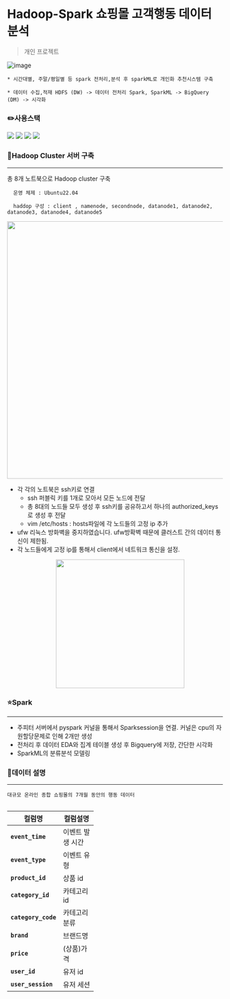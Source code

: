 # Hadoop-Spark 쇼핑몰 고객행동 데이터 분석

> 개인 프로젝트

![image](https://github.com/OhJune/Hadoop-Spark/assets/124857930/bf2d60bd-a6cc-41b4-9294-54d8365f98a6)


    * 시간대별, 주말/평일별 등 spark 전처리,분석 후 sparkML로 개인화 추천시스템 구축

    * 데이터 수집,적재 HDFS (DW) -> 데이터 전처리 Spark, SparkML -> BigQuery (DM) -> 시각화 

### ✏️사용스택
<img src="https://img.shields.io/badge/apachehadoop-66CCFF?style=for-the-badge&logo=apachehadoop&logoColor=black">  <img src="https://img.shields.io/badge/apachespark-E25A1C?style=for-the-badge&logo=apachespark&logoColor=black">
<img src="https://img.shields.io/badge/ubuntu-E95420?style=for-the-badge&logo=ubuntu&logoColor=black">
<img src="https://img.shields.io/badge/tableau-E97627?style=for-the-badge&logo=tableau&logoColor=black">



### 🐘Hadoop Cluster 서버 구축 
---

총 8개 노트북으로 Hadoop cluster 구축

      운영 체제 : Ubuntu22.04

      haddop 구성 : client , namenode, secondnode, datanode1, datanode2, datanode3, datanode4, datanode5

<p align="center">
<img src = "https://github.com/OhJune/Hadoop-Spark/assets/124857930/b45441a2-e515-4529-80bb-1cb5cb61a762" width="600" height="600">
</p>


* 각 각의 노트북은 ssh키로 연결
   * ssh 퍼블릭 키를 1개로 모아서 모든 노드에 전달
   * 총 8대의 노드들 모두 생성 후 ssh키를 공유하고서 하나의 authorized_keys로 생성 후 전달
   * vim /etc/hosts : hosts파일에 각 노드들의 고정 ip 추가
* ufw 리눅스 방화벽을 중지하였습니다. ufw방확벽 때문에 클러스트 간의 데이터 통신이 제한됨.
* 각 노드들에게 고정 ip를 통해서 client에서 네트워크 통신을 설정.
  <p align="center">
  <img src = "https://github.com/OhJune/Hadoop-Spark/assets/124857930/e7d6c214-f4de-4618-98c9-873410738f0c" width="300" height="300"/>
  </p>

### ⭐Spark 
---

* 주피터 서버에서 pyspark 커널을 통해서 Sparksession을 연결. 커널은 cpu의 자원할당문제로 인해 2개만 생성
* 전처리 후 데이터 EDA와 집계 테이블 생성 후 Bigquery에 저장, 간단한 시각화
* SparkML의 분류분석 모델링 


### 📁데이터 설명
---

`대규모 온라인 종합 쇼핑몰의 7개월 동안의 행동 데이터` 

<div style="float:left; width:40%; margin-right:10px;">
  <div markdown="1">

  |  컬럼명 | 컬럼설명 |
  |--|--|
  | **`event_time`** | 이벤트 발생 시간 |
  | **`event_type`** | 이벤트 유형 |
  | **`product_id`** | 상품 id |
  | **`category_id`** | 카테고리 id |
  | **`category_code`** | 카테고리 분류 |
  | **`brand`** | 브랜드명 |
  | **`price`** | (상품)가격 |
  | **`user_id`**| 유저 id |
  | **`user_session`** | 유저 세션 |

  </div>
</div>



  


